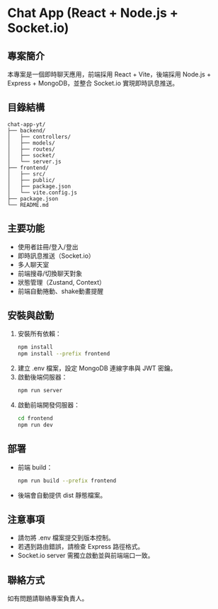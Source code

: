 # Chat App (React + Node.js + Socket.io)

## 專案簡介
本專案是一個即時聊天應用，前端採用 React + Vite，後端採用 Node.js + Express + MongoDB，並整合 Socket.io 實現即時訊息推送。

## 目錄結構
```
chat-app-yt/
├── backend/
│   ├── controllers/
│   ├── models/
│   ├── routes/
│   ├── socket/
│   └── server.js
├── frontend/
│   ├── src/
│   ├── public/
│   ├── package.json
│   └── vite.config.js
├── package.json
└── README.md
```

## 主要功能
- 使用者註冊/登入/登出
- 即時訊息推送（Socket.io）
- 多人聊天室
- 前端搜尋/切換聊天對象
- 狀態管理（Zustand, Context）
- 前端自動捲動、shake動畫提醒

## 安裝與啟動
1. 安裝所有依賴：
   ```bash
   npm install
   npm install --prefix frontend
   ```
2. 建立 .env 檔案，設定 MongoDB 連線字串與 JWT 密鑰。
3. 啟動後端伺服器：
   ```bash
   npm run server
   ```
4. 啟動前端開發伺服器：
   ```bash
   cd frontend
   npm run dev
   ```

## 部署
- 前端 build：
  ```bash
  npm run build --prefix frontend
  ```
- 後端會自動提供 dist 靜態檔案。

## 注意事項
- 請勿將 .env 檔案提交到版本控制。
- 若遇到路由錯誤，請檢查 Express 路徑格式。
- Socket.io server 需獨立啟動並與前端端口一致。

## 聯絡方式
如有問題請聯絡專案負責人。

